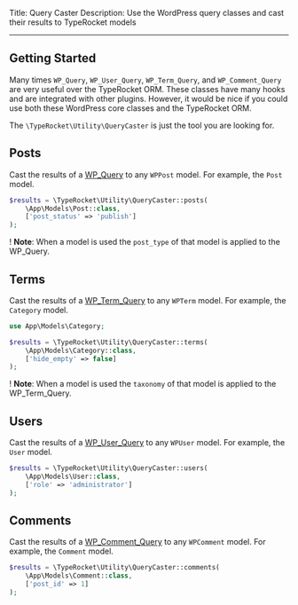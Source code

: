 Title: Query Caster
Description: Use the WordPress query classes and cast their results to TypeRocket models 

---

## Getting Started

Many times `WP_Query`, `WP_User_Query`, `WP_Term_Query`, and `WP_Comment_Query` are very useful over the TypeRocket ORM. These classes have many hooks and are integrated with other plugins. However, it would be nice if you could use both these WordPress core classes and the TypeRocket ORM.

The `\TypeRocket\Utility\QueryCaster` is just the tool you are looking for.

## Posts

Cast the results of a [WP_Query](https://developer.wordpress.org/reference/classes/wp_query/) to any `WPPost` model. For example, the `Post` model.

```php
$results = \TypeRocket\Utility\QueryCaster::posts(
    \App\Models\Post::class, 
    ['post_status' => 'publish']
);
```

! **Note**: When a model is used the `post_type` of that model is applied to the WP_Query.

## Terms

Cast the results of a [WP_Term_Query](https://developer.wordpress.org/reference/classes/wp_term_query/) to any `WPTerm` model. For example, the `Category` model.

```php
use App\Models\Category;

$results = \TypeRocket\Utility\QueryCaster::terms(
    \App\Models\Category::class, 
    ['hide_empty' => false]
);
```

! **Note**: When a model is used the `taxonomy` of that model is applied to the WP_Term_Query.

## Users

Cast the results of a [WP_User_Query](https://developer.wordpress.org/reference/classes/wp_user_query/) to any `WPUser` model. For example, the `User` model.

```php
$results = \TypeRocket\Utility\QueryCaster::users(
    \App\Models\User::class, 
    ['role' => 'administrator']
);
```

## Comments

Cast the results of a [WP_Comment_Query](https://developer.wordpress.org/reference/classes/wp_comment_query/) to any `WPComment` model. For example, the `Comment` model.

```php
$results = \TypeRocket\Utility\QueryCaster::comments(
    \App\Models\Comment::class, 
    ['post_id' => 1]
);
```